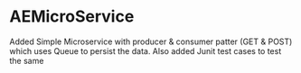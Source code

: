 # AEMicroService

Added Simple Microservice with producer & consumer patter (GET & POST) which uses Queue to persist the data. Also added Junit test cases to test the same
